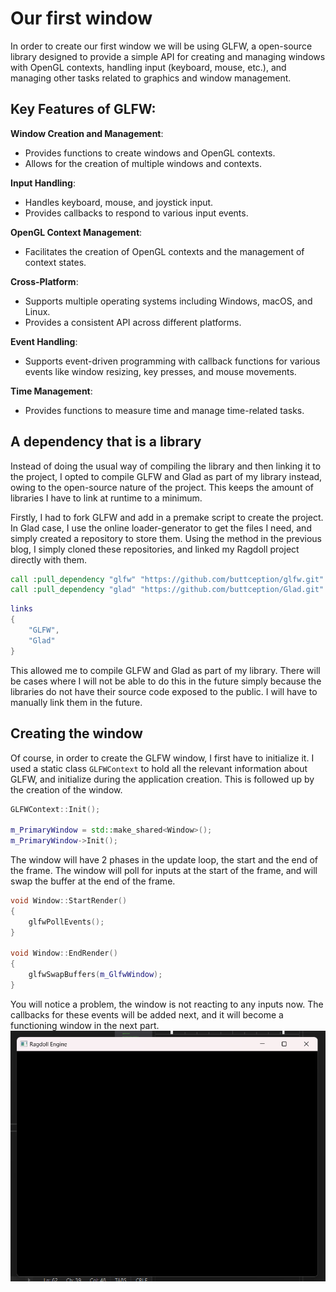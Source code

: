 # Our first window
In order to create our first window we will be using GLFW, a open-source library designed to provide a simple API for creating and managing windows with OpenGL contexts, handling input (keyboard, mouse, etc.), and managing other tasks related to graphics and window management.

## Key Features of GLFW:
**Window Creation and Management**:
- Provides functions to create windows and OpenGL contexts.
- Allows for the creation of multiple windows and contexts.

**Input Handling**:

- Handles keyboard, mouse, and joystick input.
- Provides callbacks to respond to various input events.

**OpenGL Context Management**:

- Facilitates the creation of OpenGL contexts and the management of context states.

**Cross-Platform**:

- Supports multiple operating systems including Windows, macOS, and Linux.
- Provides a consistent API across different platforms.

**Event Handling**:

- Supports event-driven programming with callback functions for various events like window resizing, key presses, and mouse movements.

**Time Management**:

- Provides functions to measure time and manage time-related tasks.

## A dependency that is a library
Instead of doing the usual way of compiling the library and then linking it to the project, I opted to compile GLFW and Glad as part of my library instead, owing to the open-source nature of the project. This keeps the amount of libraries I have to link at runtime to a minimum.

Firstly, I had to fork GLFW and add in a premake script to create the project. In Glad case, I use the online loader-generator to get the files I need, and simply created a repository to store them. Using the method in the previous blog, I simply cloned these repositories, and linked my Ragdoll project directly with them.

```bat 
call :pull_dependency "glfw" "https://github.com/buttception/glfw.git"
call :pull_dependency "glad" "https://github.com/buttception/Glad.git"
```

```lua
links
{
    "GLFW",
    "Glad"
}
```

This allowed me to compile GLFW and Glad as part of my library. There will be cases where I will not be able to do this in the future simply because the libraries do not have their source code exposed to the public. I will have to manually link them in the future.

## Creating the window
Of course, in order to create the GLFW window, I first have to initialize it. I used a static class ```GLFWContext``` to hold all the relevant information about GLFW, and initialize during the application creation. This is followed up by the creation of the window.

```cpp
GLFWContext::Init();

m_PrimaryWindow = std::make_shared<Window>();
m_PrimaryWindow->Init();
```

The window will have 2 phases in the update loop, the start and the end of the frame. The window will poll for inputs at the start of the frame, and will swap the buffer at the end of the frame.

```cpp
void Window::StartRender()
{
    glfwPollEvents();
}

void Window::EndRender()
{
    glfwSwapBuffers(m_GlfwWindow);
}
```

You will notice a problem, the window is not reacting to any inputs now. The callbacks for these events will be added next, and it will become a functioning window in the next part.
![Finished window](resources/4_window_image.png)
